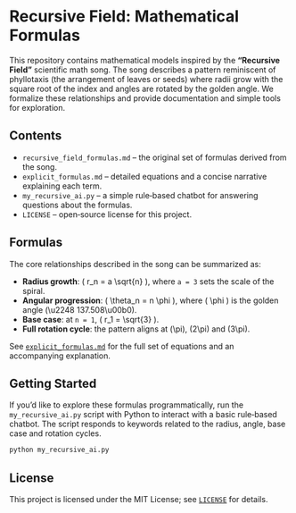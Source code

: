 # Recursive Field: Mathematical Formulas

This repository contains mathematical models inspired by the **“Recursive Field”** scientific math song. The song describes a pattern reminiscent of phyllotaxis (the arrangement of leaves or seeds) where radii grow with the square root of the index and angles are rotated by the golden angle. We formalize these relationships and provide documentation and simple tools for exploration.

## Contents
- `recursive_field_formulas.md` – the original set of formulas derived from the song.
- `explicit_formulas.md` – detailed equations and a concise narrative explaining each term.
- `my_recursive_ai.py` – a simple rule‑based chatbot for answering questions about the formulas.
- `LICENSE` – open‑source license for this project.

## Formulas
The core relationships described in the song can be summarized as:

- **Radius growth**: \( r_n = a \sqrt{n} \), where `a = 3` sets the scale of the spiral.
- **Angular progression**: \( \theta_n = n \phi \), where \( \phi \) is the golden angle (\u2248 137.508\u00b0).
- **Base case**: at `n = 1`, \( r_1 = \sqrt{3} \).
- **Full rotation cycle**: the pattern aligns at \(\pi\), \(2\pi\) and \(3\pi\).

See [`explicit_formulas.md`](explicit_formulas.md) for the full set of equations and an accompanying explanation.

## Getting Started
If you’d like to explore these formulas programmatically, run the `my_recursive_ai.py` script with Python to interact with a basic rule‑based chatbot. The script responds to keywords related to the radius, angle, base case and rotation cycles.

```bash
python my_recursive_ai.py
```

## License
This project is licensed under the MIT License; see [`LICENSE`](LICENSE) for details.
